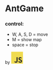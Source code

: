 # AntGame

### control:

- W, A, S, D = move
- M = show map
- space = stop

by  <img src="https://github.com/devicons/devicon/blob/master/icons/javascript/javascript-original.svg" title="JavaScript" alt="JavaScript" width="40" height="40"/>
